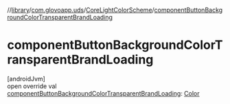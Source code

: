 //[library](../../../index.md)/[com.glovoapp.uds](../index.md)/[CoreLightColorScheme](index.md)/[componentButtonBackgroundColorTransparentBrandLoading](component-button-background-color-transparent-brand-loading.md)

# componentButtonBackgroundColorTransparentBrandLoading

[androidJvm]\
open override val [componentButtonBackgroundColorTransparentBrandLoading](component-button-background-color-transparent-brand-loading.md): [Color](https://developer.android.com/reference/kotlin/androidx/compose/ui/graphics/Color.html)

